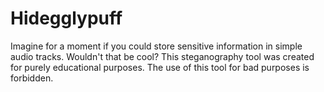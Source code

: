 # Hidegglypuff
Imagine for a moment if you could store sensitive information in simple audio tracks. Wouldn't that be cool? This steganography tool was created for purely educational purposes. The use of this tool for bad purposes is forbidden.
